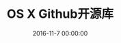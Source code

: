 ---
title: OS X Github开源库
categories:
  - OS X
tags:
  - OS X
  - github
  - 开源
  - UI
  - object-c
  - swift
date: 2016-11-7 00:00:00
layout: post_github
data_github: [
    {
        keywords: [UI],
        projects: [
            {
                user: "twitter",
                repo: "twui",
                description: "twitter的UI框架",
            },
            {
                user: "github",
                repo: "Rebel",
                description: "Cocoa framework for improving AppKit",
            },
            {
                user: "ButterKit",
                repo: "Butter",
                description: "Image-based customization of controls for various states<br/>
Block-based action handlers<br/>
Complete independence of cell-based controls<br/>
Customizable properties that would otherwise be hard to change",
            },
            {
                user: "Perspx",
                repo: "PXSourceList",
                description: "树形控件，基于NSOutlineView",
                imgs: [
                    "https://github.com/Perspx/PXSourceList/raw/master/Examples/Screenshots/PXSourceList-ViewBased-Example.png",
                ],
            },
            {
                user: "indragiek",
                repo: "INAppStoreWindow",
                description: "NSWindow 样式控制",
                imgs: [
                    "https://github.com/indragiek/INAppStoreWindow/raw/master/images/screenshot.png",
                ],
            },
        ]
    },
    {
        keywords: [列表],
        projects: [
            {
                user: "jwilling",
                repo: "JNWCollectionView",
                description: "NSCollectionView替代品",
                wiki: [
                    {
                        title: "布局库：NSCollectionViewHelpers",
                        link: "https://github.com/spilliams/NSCollectionViewHelpers"
                    }
                ],
                imgs: [
                    "https://camo.githubusercontent.com/e84993261d81d718c3632c6062c6cd0d0ab2c6e7/687474703a2f2f6a77696c6c696e672e636f6d2f73657276652f6769746875622f6a6e77636f6c6c656374696f6e766965772f7469746c652e706e67",
                ],
            },
            {
                user: "623637646",
                repo: "CNGridView",
                description: "NSCollectionView替代品",
                imgs: [
                    "https://camo.githubusercontent.com/7210e05434686d1bddcd387de506c8feed879302/68747470733a2f2f646c2e64726f70626f782e636f6d2f752f33343133333231362f576562496d616765732f4769746875622f434e47726964566965772d4578616d706c652e706e67",
                ],
            },
            {
                user: "iluuu1994",
                repo: "ITPullToRefreshScrollView",
                description: "NSScrollView 下拉刷新",
                imgs: [
                    "https://github.com/iluuu1994/ITPullToRefreshScrollView/raw/master/demo.gif",
                ],
            },
            {
                user: "adib",
                repo: "RefreshableScrollView",
                description: "NSScrollView 下拉刷新",
            },
        ]
    },
    {
        keywords: [进度条,菊花],
        projects: [
            {
                user: "danielmj",
                repo: "DJProgressHUD_OSX",
                imgs: [
                    "https://camo.githubusercontent.com/24b00dcaae14804e15fbaab885daa4d62de4a513/687474703a2f2f7777772e64616e6a2e636f2f7374617469632f696d616765732f444a50726f67726573734855442e706e67",
                ],
            },
            {
                user: "Foxnolds",
                repo: "MBProgressHUD-OSX",
                imgs: [
                    "https://camo.githubusercontent.com/4c8d5fd6c6b9cb572c74a3687eabc579f815ac17/687474703a2f2f646c2e64726f70626f782e636f6d2f752f3137363330352f4d4250726f67726573734855442d4f53582f4f53585f315f7468756d622e706e67",
                ],
            },
            {
                user: "iluuu1994",
                repo: "ITProgressIndicator",
                imgs: [
                    "https://github.com/iluuu1994/ITProgressIndicator/raw/master/Demo.gif",
                ],
            },
            {
                user: "iluuu1994",
                repo: "ITProgressBar",
                imgs: [
                    "https://github.com/iluuu1994/ITProgressBar/raw/master/demo1.png",
                    "https://github.com/iluuu1994/ITProgressBar/raw/master/demo2.png",
                    "https://github.com/iluuu1994/ITProgressBar/raw/master/demo3.png",
                ],
            },
        ]
    },
    {
        keywords: [其他],
        projects: [
            {
                user: "sparkle-project",
                repo: "Sparkle",
                description: "软件更新框架",
                imgs: [
                    "https://github.com/sparkle-project/Sparkle/raw/master/Resources/Screenshot.png",
                ],
            },
        ]
    },
]
---